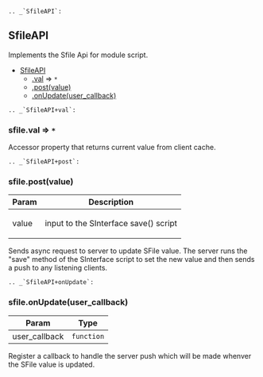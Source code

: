<a name="SfileAPI"></a>

```eval_rst
.. _`SfileAPI`:
```

## SfileAPI
Implements the Sfile Api for module script.


* [SfileAPI](#SfileAPI)
    * [.val](#SfileAPI+val) ⇒ <code>\*</code>
    * [.post(value)](#SfileAPI+post)
    * [.onUpdate(user_callback)](#SfileAPI+onUpdate)

<a name="SfileAPI+val"></a>

```eval_rst
.. _`SfileAPI+val`:
```

### sfile.val ⇒ <code>\*</code>
Accessor property that returns current value from client cache.

<a name="SfileAPI+post"></a>

```eval_rst
.. _`SfileAPI+post`:
```

### sfile.post(value)
<table>
  <thead>
    <tr>
      <th>Param</th><th>Description</th>
    </tr>
  </thead>
  <tbody>
<tr>
    <td>value</td><td><p>input to the SInterface save() script</p>
</td>
    </tr>  </tbody>
</table>

Sends async request to server to update SFile value. The server runs the
"save" method of the SInterface script to set the new value and then sends
a push to any listening clients.

<a name="SfileAPI+onUpdate"></a>

```eval_rst
.. _`SfileAPI+onUpdate`:
```

### sfile.onUpdate(user_callback)
<table>
  <thead>
    <tr>
      <th>Param</th><th>Type</th>
    </tr>
  </thead>
  <tbody>
<tr>
    <td>user_callback</td><td><code>function</code></td>
    </tr>  </tbody>
</table>

Register a callback to handle the server push which will be made whenver
the SFile value is updated.

